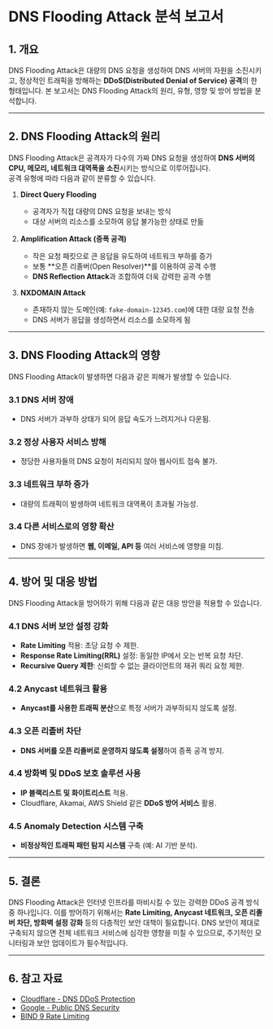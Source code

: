 # DNS Flooding Attack 분석 보고서

## 1. 개요
DNS Flooding Attack은 대량의 DNS 요청을 생성하여 DNS 서버의 자원을 소진시키고, 정상적인 트래픽을 방해하는 **DDoS(Distributed Denial of Service) 공격**의 한 형태입니다. 본 보고서는 DNS Flooding Attack의 원리, 유형, 영향 및 방어 방법을 분석합니다.

---

## 2. DNS Flooding Attack의 원리
DNS Flooding Attack은 공격자가 다수의 가짜 DNS 요청을 생성하여 **DNS 서버의 CPU, 메모리, 네트워크 대역폭을 소진**시키는 방식으로 이루어집니다.  
공격 유형에 따라 다음과 같이 분류할 수 있습니다.

1. **Direct Query Flooding**  
   - 공격자가 직접 대량의 DNS 요청을 보내는 방식  
   - 대상 서버의 리소스를 소모하여 응답 불가능한 상태로 만듦  

2. **Amplification Attack (증폭 공격)**  
   - 작은 요청 패킷으로 큰 응답을 유도하여 네트워크 부하를 증가  
   - 보통 **오픈 리졸버(Open Resolver)**를 이용하여 공격 수행  
   - **DNS Reflection Attack**과 조합하여 더욱 강력한 공격 수행  

3. **NXDOMAIN Attack**  
   - 존재하지 않는 도메인(예: `fake-domain-12345.com`)에 대한 대량 요청 전송  
   - DNS 서버가 응답을 생성하면서 리소스를 소모하게 됨  

---

## 3. DNS Flooding Attack의 영향
DNS Flooding Attack이 발생하면 다음과 같은 피해가 발생할 수 있습니다.

### 3.1 DNS 서버 장애
- DNS 서버가 과부하 상태가 되어 응답 속도가 느려지거나 다운됨.

### 3.2 정상 사용자 서비스 방해
- 정당한 사용자들의 DNS 요청이 처리되지 않아 웹사이트 접속 불가.

### 3.3 네트워크 부하 증가
- 대량의 트래픽이 발생하여 네트워크 대역폭이 초과될 가능성.

### 3.4 다른 서비스로의 영향 확산
- DNS 장애가 발생하면 **웹, 이메일, API 등** 여러 서비스에 영향을 미침.

---

## 4. 방어 및 대응 방법
DNS Flooding Attack을 방어하기 위해 다음과 같은 대응 방안을 적용할 수 있습니다.

### 4.1 DNS 서버 보안 설정 강화
- **Rate Limiting** 적용: 초당 요청 수 제한.
- **Response Rate Limiting(RRL)** 설정: 동일한 IP에서 오는 반복 요청 차단.
- **Recursive Query 제한**: 신뢰할 수 없는 클라이언트의 재귀 쿼리 요청 제한.

### 4.2 Anycast 네트워크 활용
- **Anycast를 사용한 트래픽 분산**으로 특정 서버가 과부하되지 않도록 설정.

### 4.3 오픈 리졸버 차단
- **DNS 서버를 오픈 리졸버로 운영하지 않도록 설정**하여 증폭 공격 방지.

### 4.4 방화벽 및 DDoS 보호 솔루션 사용
- **IP 블랙리스트 및 화이트리스트** 적용.
- Cloudflare, Akamai, AWS Shield 같은 **DDoS 방어 서비스** 활용.

### 4.5 Anomaly Detection 시스템 구축
- **비정상적인 트래픽 패턴 탐지 시스템** 구축 (예: AI 기반 분석).

---

## 5. 결론
DNS Flooding Attack은 인터넷 인프라를 마비시킬 수 있는 강력한 DDoS 공격 방식 중 하나입니다. 이를 방어하기 위해서는 **Rate Limiting, Anycast 네트워크, 오픈 리졸버 차단, 방화벽 설정 강화** 등의 다층적인 보안 대책이 필요합니다. DNS 보안이 제대로 구축되지 않으면 전체 네트워크 서비스에 심각한 영향을 미칠 수 있으므로, 주기적인 모니터링과 보안 업데이트가 필수적입니다.

---

## 6. 참고 자료
- [Cloudflare - DNS DDoS Protection](https://www.cloudflare.com/ddos/)
- [Google - Public DNS Security](https://developers.google.com/speed/public-dns/docs/security)
- [BIND 9 Rate Limiting](https://bind9.net/)


